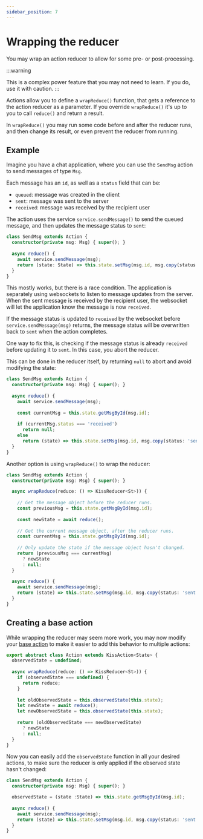 ```yaml
---
sidebar_position: 7
---
```


# Wrapping the reducer

You may wrap an action reducer to allow for some pre- or post-processing.

:::warning

This is a complex power feature that you may not need to learn.
If you do, use it with caution.
:::

Actions allow you to define a `wrapReduce()` function,
that gets a reference to the action reducer as a parameter.
If you override `wrapReduce()` it's up to you to call `reduce()` and
return a result.

In `wrapReduce()` you may run some code before and after the reducer runs,
and then change its result, or even prevent the reducer from running.

## Example

Imagine you have a chat application, where you can use the `SendMsg` action
to send messages of type `Msg`.

Each message has an `id`, as well as a `status` field that can be:

* `queued`: message was created in the client
* `sent`: message was sent to the server
* `received`: message was received by the recipient user

The action uses the service `service.sendMessage()` to send the queued message,
and then updates the message status to `sent`:

```ts
class SendMsg extends Action {
  constructor(private msg: Msg) { super(); }      
 
  async reduce() {
    await service.sendMessage(msg);
    return (state: State) => this.state.setMsg(msg.id, msg.copy(status: 'sent'));
  }
}
```

This mostly works, but there is a race condition.
The application is separately using websockets to listen to message updates from the server.
When the sent message is received by the recipient user, the websocket will let the
application know the message is now `received`.

If the message status is updated to `received` by the websocket before `service.sendMessage(msg)`
returns, the message status will be overwritten back to `sent` when the action completes.

One way to fix this, is checking if the message status is already `received` before updating
it to `sent`. In this case, you abort the reducer.

This can be done in the reducer itself, by returning `null` to abort and avoid modifying the state:

```ts
class SendMsg extends Action {
  constructor(private msg: Msg) { super(); }      
 
  async reduce() {    
    await service.sendMessage(msg);
    
    const currentMsg = this.state.getMsgById(msg.id);
    
    if (currentMsg.status === 'received')
      return null;       
    else 
      return (state) => this.state.setMsg(msg.id, msg.copy(status: 'sent'))          
  }
}
```

Another option is using `wrapReduce()` to wrap the reducer:

```ts
class SendMsg extends Action {
  constructor(private msg: Msg) { super(); }      

  async wrapReduce(reduce: () => KissReducer<St>)) {   
      
    // Get the message object before the reducer runs.  
    const previousMsg = this.state.getMsgById(msg.id);
    
    const newState = await reduce();
    
    // Get the current message object, after the reducer runs.
    const currentMsg = this.state.getMsgById(msg.id);
      
    // Only update the state if the message object hasn't changed.  
    return (previousMsg === currentMsg) 
      ? newState 
      : null;
  }
 
  async reduce() {    
    await service.sendMessage(msg);
    return (state) => this.state.setMsg(msg.id, msg.copy(status: 'sent'))            
  }
}
```

## Creating a base action

While wrapping the reducer may seem more work,
you may now modify your [base action](./base-action-with-common-logic) to make it easier
to add this behavior to multiple actions:

```ts
export abstract class Action extends KissAction<State> {
  observedState = undefined;  
  
  async wrapReduce(reduce: () => KissReducer<St>)) {
    if (observedState === undefined) {
      return reduce;
    }        
    
    let oldObservedState = this.observedState(this.state);    
    let newState = await reduce();
    let newObservedState = this.observedState(this.state);    
      
    return (oldObservedState === newObservedState) 
      ? newState 
      : null;
  }  
}
```

Now you can easily add the `observedState` function in all your desired actions,
to make sure the reducer is only applied if the observed state hasn't changed:

```ts
class SendMsg extends Action {
  constructor(private msg: Msg) { super(); }      

  observedState = (state :State) => this.state.getMsgById(msg.id); 
  
  async reduce() {    
    await service.sendMessage(msg);
    return (state) => this.state.setMsg(msg.id, msg.copy(status: 'sent'))            
  }
}
```
